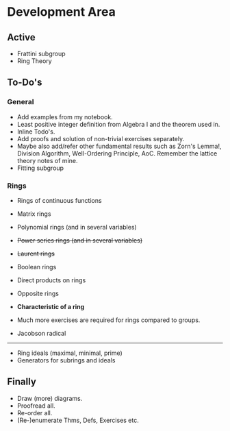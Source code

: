 # Development Area

## Active

- Frattini subgroup
- Ring Theory

## To-Do's

### General

- Add examples from my notebook.
- Least positive integer definition from Algebra I and the theorem used in.
- Inline Todo's.
- Add proofs and solution of non-trivial exercises separately.
- Maybe also add/refer other fundamental results such as Zorn's Lemma!, Division Algorithm, Well-Ordering Principle, AoC. Remember the lattice theory notes of mine.
- Fitting subgroup

### Rings

- Rings of continuous functions
- Matrix rings
- Polynomial rings (and in several variables)
- ~~Power series rings (and in several variables)~~
- ~~Laurent rings~~
- Boolean rings
- Direct products on rings
- Opposite rings
- **Characteristic of a ring**
- Much more exercises are required for rings compared to groups.

- Jacobson radical

---

- Ring ideals (maximal, minimal, prime)
- Generators for subrings and ideals

## Finally

- Draw (more) diagrams.
- Proofread all.
- Re-order all.
- (Re-)enumerate Thms, Defs, Exercises etc.
